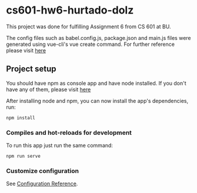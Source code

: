 # cs601-hw6-hurtado-dolz

This project was done for fulfilling Assignment 6 from CS 601 at BU.

The config files such as babel.config.js, package.json and main.js files were generated using vue-cli's 
vue create command. For further reference please visit [here](https://cli.vuejs.org/guide/creating-a-project.html)

## Project setup

You should have npm as console app and have node installed. If you don't have any of them, please visit [here](https://docs.npmjs.com/downloading-and-installing-node-js-and-npm)

After installing node and npm, you can now install the app's dependencies, run:

```
npm install
```

### Compiles and hot-reloads for development

To run this app just run the same command:

```
npm run serve
```

### Customize configuration
See [Configuration Reference](https://cli.vuejs.org/config/).
